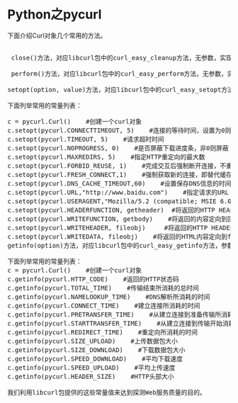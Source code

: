 # Python之pycurl
下面介绍Curl对象几个常用的方法。


<pre>
 
 close()方法，对应libcurl包中的curl_easy_cleanup方法，无参数，实现关闭、回收Curl对象。
 
 perform()方法，对应libcurl包中的curl_easy_perform方法，无参数，实现Curl对象请求的提交。
 
setopt(option, value)方法，对应libcurl包中的curl_easy_setopt方法，参数option是通过libcurl的常量来指定的，参数value的值会依赖option，可以是一个字符串、整型、长整型、文件对象、列表或函数等。
  
下面列举常用的常量列表：
 
c = pycurl.Curl()    #创建一个curl对象
c.setopt(pycurl.CONNECTTIMEOUT, 5)    #连接的等待时间，设置为0则不等待
c.setopt(pycurl.TIMEOUT, 5)    #请求超时时间
c.setopt(pycurl.NOPROGRESS, 0)    #是否屏蔽下载进度条，非0则屏蔽
c.setopt(pycurl.MAXREDIRS, 5)    #指定HTTP重定向的最大数
c.setopt(pycurl.FORBID_REUSE, 1)    #完成交互后强制断开连接，不重用
c.setopt(pycurl.FRESH_CONNECT,1)    #强制获取新的连接，即替代缓存中的连接
c.setopt(pycurl.DNS_CACHE_TIMEOUT,60)    #设置保存DNS信息的时间，默认为120秒
c.setopt(pycurl.URL,"http://www.baidu.com")    #指定请求的URL
c.setopt(pycurl.USERAGENT,"Mozilla/5.2 (compatible; MSIE 6.0; Windows NT 5.1; SV1; .NET CLR 1.1.4322; .NET CLR 2.0.50324)")    #配置请求HTTP头的User-Agent
c.setopt(pycurl.HEADERFUNCTION, getheader)  #将返回的HTTP HEADER定向到回调函数getheader
c.setopt(pycurl.WRITEFUNCTION, getbody)    #将返回的内容定向到回调函数getbody
c.setopt(pycurl.WRITEHEADER, fileobj)     #将返回的HTTP HEADER定向到fileobj文件对象
c.setopt(pycurl.WRITEDATA, fileobj)    #将返回的HTML内容定向到fileobj文件对象
getinfo(option)方法，对应libcurl包中的curl_easy_getinfo方法，参数option是通过libcurl的常量来指定的。

下面列举常用的常量列表：
c = pycurl.Curl()    #创建一个curl对象
c.getinfo(pycurl.HTTP_CODE)    #返回的HTTP状态码
c.getinfo(pycurl.TOTAL_TIME)    #传输结束所消耗的总时间
c.getinfo(pycurl.NAMELOOKUP_TIME)    #DNS解析所消耗的时间
c.getinfo(pycurl.CONNECT_TIME)    #建立连接所消耗的时间
c.getinfo(pycurl.PRETRANSFER_TIME)    #从建立连接到准备传输所消耗的时间
c.getinfo(pycurl.STARTTRANSFER_TIME)    #从建立连接到传输开始消耗的时间
c.getinfo(pycurl.REDIRECT_TIME)    #重定向所消耗的时间
c.getinfo(pycurl.SIZE_UPLOAD)    #上传数据包大小
c.getinfo(pycurl.SIZE_DOWNLOAD)    #下载数据包大小
c.getinfo(pycurl.SPEED_DOWNLOAD)    #平均下载速度
c.getinfo(pycurl.SPEED_UPLOAD)    #平均上传速度
c.getinfo(pycurl.HEADER_SIZE)    #HTTP头部大小

我们利用libcurl包提供的这些常量值来达到探测Web服务质量的目的。
</pre>